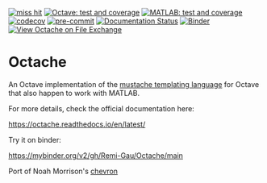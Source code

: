 [![miss hit](https://img.shields.io/badge/code%20style-miss_hit-000000.svg)](https://misshit.org/)
[![Octave: test and coverage](https://github.com/Remi-Gau/Octache/actions/workflows/octave_test_and_coverage.yml/badge.svg?branch=main)](https://github.com/Remi-Gau/Octache/actions/workflows/octave_test_and_coverage.yml)
[![MATLAB: test and coverage](https://github.com/Remi-Gau/Octache/actions/workflows/matlab_test_and_coverage.yaml/badge.svg)](https://github.com/Remi-Gau/Octache/actions/workflows/matlab_test_and_coverage.yaml)
[![codecov](https://codecov.io/gh/Remi-Gau/Octache/branch/main/graph/badge.svg?token=aFXb7WSAsm)](https://codecov.io/gh/Remi-Gau/Octache)
[![pre-commit](https://img.shields.io/badge/pre--commit-enabled-brightgreen?logo=pre-commit&logoColor=white)](https://github.com/pre-commit/pre-commit)
[![Documentation Status](https://readthedocs.org/projects/octache/badge/?version=latest)](https://octache.readthedocs.io/en/latest/?badge=latest)
[![Binder](https://mybinder.org/badge_logo.svg)](https://mybinder.org/v2/gh/Remi-Gau/Octache/main)
[![View Octache on File Exchange](https://www.mathworks.com/matlabcentral/images/matlab-file-exchange.svg)](https://nl.mathworks.com/matlabcentral/fileexchange/133397-octache)

# Octache

An Octave implementation of the
[mustache templating language](http://mustache.github.io) for Octave that also
happen to work with MATLAB.

For more details, check the official documentation here:

https://octache.readthedocs.io/en/latest/

Try it on binder:

https://mybinder.org/v2/gh/Remi-Gau/Octache/main

Port of Noah Morrison's [chevron](https://github.com/noahmorrison/chevron)
